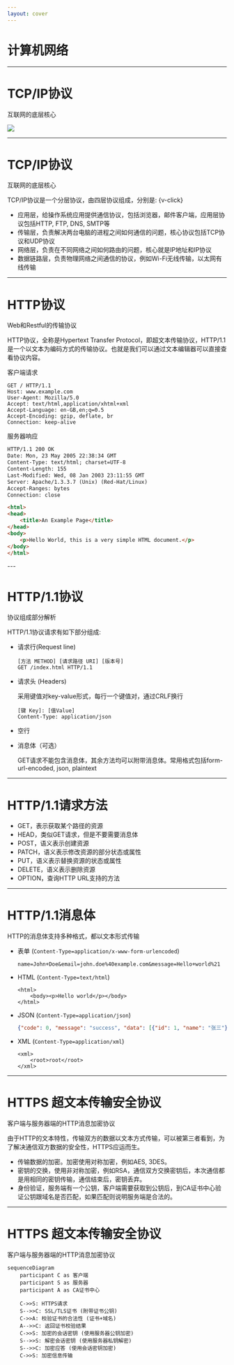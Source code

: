 ```yaml
---
layout: cover
---
```


# 计算机网络


---

# TCP/IP协议
互联网的底层核心

<div class="flex justify-center">
    <img src="/android-brief/tcpip-layers.drawio.png" />
</div>

---

# TCP/IP协议
互联网的底层核心

TCP/IP协议是一个分层协议，由四层协议组成，分别是: {v-click}

<ul>
<li v-click><span class="text-green-700">应用层</span>，给操作系统应用提供通信协议，包括浏览器，邮件客户端，应用层协议包括HTTP, FTP, DNS, SMTP等</li>
<li v-click><span class="text-blue-700">传输层</span>，负责解决两台电脑的进程之间如何通信的问题，核心协议包括TCP协议和UDP协议</li>
<li v-click><span class="text-red-700">网络层</span>，负责在不同网络之间如何路由的问题，核心就是IP地址和IP协议</li>
<li v-click><span class="text-purple-700">数据链路层</span>，负责物理网络之间通信的协议，例如Wi-Fi无线传输，以太网有线传输</li>
</ul>

---

# HTTP协议
Web和Restful的传输协议

<span class="text-blue-700">HTTP协议</span>，全称是Hypertext Transfer Protocol，即超文本传输协议，HTTP/1.1是一个以文本为编码方式的传输协议。也就是我们可以通过文本编辑器可以直接查看协议内容。

<div class="flex flex-row gap-1">

<div class="flex-1" v-click>

客户端请求

```
GET / HTTP/1.1
Host: www.example.com
User-Agent: Mozilla/5.0
Accept: text/html,application/xhtml+xml
Accept-Language: en-GB,en;q=0.5
Accept-Encoding: gzip, deflate, br
Connection: keep-alive
```

</div>

<div class="flex-1" v-click>

服务器响应

```html
HTTP/1.1 200 OK
Date: Mon, 23 May 2005 22:38:34 GMT
Content-Type: text/html; charset=UTF-8
Content-Length: 155
Last-Modified: Wed, 08 Jan 2003 23:11:55 GMT
Server: Apache/1.3.3.7 (Unix) (Red-Hat/Linux)
Accept-Ranges: bytes
Connection: close

<html>
<head>
    <title>An Example Page</title>
</head>
<body>
    <p>Hello World, this is a very simple HTML document.</p>
</body>
</html>
```

</div>

</div>
---

# HTTP/1.1协议
协议组成部分解析

HTTP/1.1协议请求有如下部分组成:

* 请求行(Request line)

    ```
    [方法 METHOD] [请求路径 URI] [版本号]
    GET /index.html HTTP/1.1
    ```

* 请求头 (Headers)

    采用键值对key-value形式，每行一个键值对，通过CRLF换行

    ```
    [键 Key]: [值Value]
    Content-Type: application/json
    ```

* 空行
* 消息体（可选）
  
  GET请求不能包含消息体，其余方法均可以附带消息体。常用格式包括form-url-encoded, json, plaintext

---

# HTTP/1.1请求方法

* GET，表示获取某个路径的资源
* HEAD，类似GET请求，但是不要需要消息体
* POST，语义表示创建资源
* PATCH，语义表示修改资源的部分状态或属性
* PUT，语义表示替换资源的状态或属性
* DELETE，语义表示删除资源
* OPTION，查询HTTP URL支持的方法

---

# HTTP/1.1消息体
HTTP的消息体支持多种格式，都以文本形式传输

* 表单 (`Content-Type=application/x-www-form-urlencoded`)

  ```
  name=John+Doe&email=john.doe%40example.com&message=Hello+world%21
  ```

* HTML (`Content-Type=text/html`)
  
    ```
    <html>
        <body><p>Hello world</p></body>
    </html>
    ```

* JSON (`Content-Type=application/json`)
  
    ```json
    {"code": 0, "message": "success", "data": [{"id": 1, "name": "张三"}, {"id": 2, "name": "李四"}]}
    ```

* XML (`Content-Type=application/xml`)

    ```
    <xml>
        <root>root</root>
    </xml>
    ```

---

# HTTPS 超文本传输安全协议
客户端与服务器端的HTTP消息加密协议

由于HTTP的文本特性，传输双方的数据以文本方式传输，可以被第三者看到，为了解决通信双方数据的安全性，HTTPS应运而生。

* 传输数据的加密。加密使用对称加密，例如AES, 3DES。
* 密钥的交换，使用非对称加密，例如RSA，通信双方交换密钥后，本次通信都是用相同的密钥传输，通信结束后，密钥丢弃。
* 身份验证，服务端有一个公钥，客户端需要获取到公钥后，到CA证书中心验证公钥跟域名是否匹配，如果匹配则说明服务端是合法的。

---

# HTTPS 超文本传输安全协议
客户端与服务器端的HTTP消息加密协议

<div class="w-[60%]">

```mermaid
sequenceDiagram
    participant C as 客户端
    participant S as 服务器
    participant A as CA证书中心

    C->>S: HTTPS请求
    S-->>C: SSL/TLS证书 (附带证书公钥)
    C->>A: 校验证书的合法性 (证书+域名)
    A-->>C: 返回证书校验结果
    C->>S: 加密的会话密钥 (使用服务器公钥加密)
    S-->>S: 解密会话密钥 (使用服务器私钥解密)
    S-->>C: 加密应答 (使用会话密钥加密)
    C->>S: 加密信息传输
```

</div>